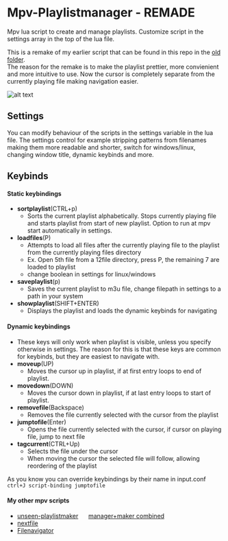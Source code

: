 # Mpv-Playlistmanager - REMADE  
Mpv lua script to create and manage playlists. Customize script in the settings array in the top of the lua file.  
  
This is a remake of my earlier script that can be found in this repo in the [old folder](https://github.com/donmaiq/Mpv-Playlistmanager/tree/master/old).  
The reason for the remake is to make the playlist prettier, more convienient and more intuitive to use. Now the cursor is completely separate from the currently playing file making navigation easier.
  
![alt text](https://r.kyaa.sg/gzzvmd.gif "demo gif")

## Settings
You can modify behaviour of the scripts in the settings variable in the lua file. The settings control for example stripping patterns from filenames making them more readable and shorter, switch for windows/linux, changing window title, dynamic keybinds and more.

## Keybinds
#### Static keybindings
- __sortplaylist__(CTRL+p)  
  - Sorts the current playlist alphabetically. Stops currently playing file and starts playlist from start of new playlist. Option to run at mpv start automatically in settings.
- __loadfiles__(P)
  - Attempts to load all files after the currently playing file to the playlist from the currently playing files directory
  - Ex. Open 5th file from a 12file directory, press P, the remaining 7 are loaded to playlist
  - change boolean in settings for linux/windows
- __saveplaylist__(p)
  - Saves the current playlist to m3u file, change filepath in settings to a path in your system
- __showplaylist__(SHIFT+ENTER)
  - Displays the playlist and loads the dynamic keybinds for navigating
#### Dynamic keybindings
  - These keys will only work when playlist is visible, unless you specify otherwise in settings. The reason for this is that these keys are common for keybinds, but they are easiest to navigate with.
- __moveup__(UP)
  - Moves the cursor up in playlist, if at first entry loops to end of playlist.
- __movedown__(DOWN)
  - Moves the cursor down in playlist, if at last entry loops to start of playlist.
- __removefile__(Backspace)
  - Removes the file currently selected with the cursor from the playlist
- __jumptofile__(Enter)
  - Opens the file currently selected with the cursor, if cursor on playing file, jump to next file
- __tagcurrent__(CTRL+Up)
  - Selects the file under the cursor
  - When moving the cursor the selected file will follow, allowing reordering of the playlist

As you know you can override keybindings by their name in input.conf `ctrl+J script-binding jumptofile`
  

#### My other mpv scripts
- [unseen-playlistmaker](https://github.com/donmaiq/unseen-playlistmaker)&nbsp;&nbsp;&nbsp;&nbsp;&nbsp;&nbsp;[manager+maker combined](https://github.com/donmaiq/unseen-playlistmaker/blob/master/unseen%2Bplaylistmanager.lua)
- [nextfile](https://github.com/donmaiq/mpv-nextfile)
- [Filenavigator](https://github.com/donmaiq/mpv-filenavigator)
